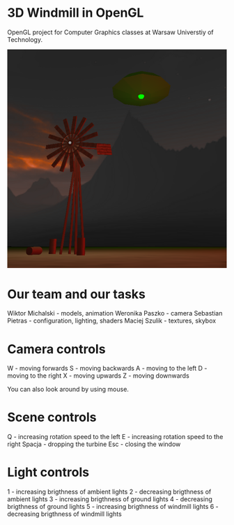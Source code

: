 # 3D Windmill in OpenGL

OpenGL project for Computer Graphics classes at Warsaw Universtiy of Technology.

![alt text](res/img/screenshot.png "Screenshot")

# Our team and our tasks

Wiktor Michalski - models, animation
Weronika Paszko - camera
Sebastian Pietras - configuration, lighting, shaders
Maciej Szulik - textures, skybox


# Camera controls

W - moving forwards
S - moving backwards
A - moving to the left
D - moving to the right
X - moving upwards 
Z - moving downwards

You can also look around by using mouse.


# Scene controls

Q - increasing rotation speed to the left
E - increasing rotation speed to the right
Spacja - dropping the turbine
Esc - closing the window


# Light controls

1 - increasing brigthness of ambient lights
2 - decreasing brigthness of ambient lights
3 - increasing brigthness of ground lights
4 - decreasing brigthness of ground lights
5 - increasing brigthness of windmill lights
6 - decreasing brigthness of windmill lights
